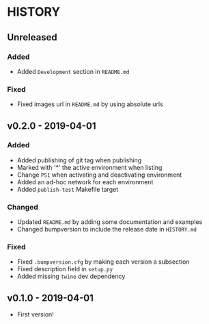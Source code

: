 # HISTORY

## Unreleased

### Added

- Added `Development` section in `README.md`

### Fixed

- Fixed images url in `README.md` by using absolute urls

## v0.2.0 - 2019-04-01

### Added

- Added publishing of git tag when publishing
- Marked with '*' the active environment when listing
- Change `PS1` when activating and deactivating environment
- Added an ad-hoc network for each environment
- Added `publish-test` Makefile target

### Changed

- Updated `README.md` by adding some documentation and examples
- Changed bumpversion to include the release date in `HISTORY.md`

### Fixed

- Fixed `.bumpversion.cfg` by making each version a subsection
- Fixed description field in `setup.py`
- Added missing `twine` dev dependency


## v0.1.0 - 2019-04-01

- First version!
